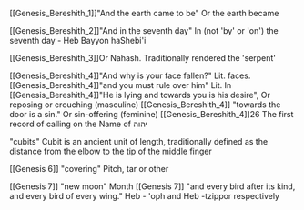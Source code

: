  [[Genesis_Bereshith_1]]"And the earth came to be" Or the earth became

[[Genesis_Bereshith_2]]"And in the seventh day" In (not 'by' or 'on') the seventh day - Heb Bayyon haShebi'i


[[Genesis_Bereshith_3]]Or Nahash. Traditionally rendered the 'serpent'


[[Genesis_Bereshith_4]]"And why is your face fallen?" Lit. faces.
[[Genesis_Bereshith_4]]"and you must rule over him" Lit. In
[[Genesis_Bereshith_4]]"He is lying and towards you is his desire", Or reposing or crouching (masculine)
[[Genesis_Bereshith_4]] "towards the door is a sin." Or sin-offering (feminine)
[[Genesis_Bereshith_4]]26 The first record of calling on the Name of יהוה

 "cubits" Cubit is an ancient unit of length, traditionally defined as the distance from the elbow to the tip of the middle finger

[[Genesis 6]] "covering" Pitch, tar or other


[[Genesis 7]]  "new moon" Month
[[Genesis 7]] "and every bird after its kind, and every bird of every wing."
Heb - 'oph and Heb -tzippor respectively
